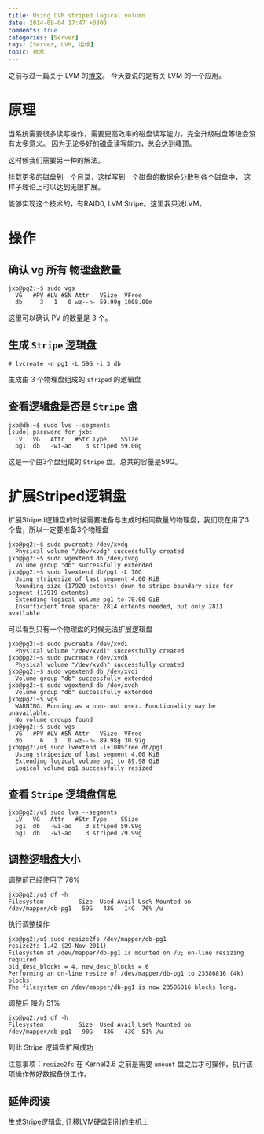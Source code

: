 ```yaml
---
title: Using LVM striped logical volumn
date: 2014-09-04 17:47 +0800
comments: true
categories: [Server]
tags: [Server, LVM, 运维]
topic: 技术
---
```


之前写过一篇关于 LVM 的[博文](/blog/2013/01/30/use-lvm-with-your-server/)。
今天要说的是有关 LVM 的一个应用。

# 原理

当系统需要很多读写操作，需要更高效率的磁盘读写能力，完全升级磁盘等级会没有太多意义。
因为无论多好的磁盘读写能力，总会达到峰顶。

这时候我们需要另一种的解法。

挂载更多的磁盘到一个目录，这样写到一个磁盘的数据会分散到各个磁盘中，
这样子理论上可以达到无限扩展。

能够实现这个技术的，有RAID0, LVM Stripe。这里我只说LVM。

<!-- more -->

# 操作

## 确认 vg 所有 物理盘数量

```
jxb@pg2:~$ sudo vgs
  VG   #PV #LV #SN Attr   VSize  VFree
  db     3   1   0 wz--n- 59.99g 1008.00m
```

这里可以确认 PV 的数量是 3 个。

## 生成 `Stripe` 逻辑盘

```
# lvcreate -n pg1 -L 59G -i 3 db
```

生成由 3 个物理盘组成的 `striped` 的逻辑盘

## 查看逻辑盘是否是 `Stripe` 盘

```
jxb@db:~$ sudo lvs --segments
[sudo] password for jxb:
  LV   VG   Attr   #Str Type    SSize
  pg1  db   -wi-ao    3 striped 59.00g
```
这是一个由3个盘组成的 `Stripe` 盘。总共的容量是59G。

# 扩展Striped逻辑盘

扩展Striped逻辑盘的时候需要准备与生成时相同数量的物理盘，我们现在用了3个盘，所以一定要准备3个物理盘

```
jxb@pg2:~$ sudo pvcreate /dev/xvdg
  Physical volume "/dev/xvdg" successfully created
jxb@pg2:~$ sudo vgextend db /dev/xvdg
  Volume group "db" successfully extended
jxb@pg2:~$ sudo lvextend db/pg1 -L 70G
  Using stripesize of last segment 4.00 KiB
  Rounding size (17920 extents) down to stripe boundary size for segment (17919 extents)
  Extending logical volume pg1 to 70.00 GiB
  Insufficient free space: 2814 extents needed, but only 2811 available
```

可以看到只有一个物理盘的时候无法扩展逻辑盘

```
jxb@pg2:~$ sudo pvcreate /dev/xvdi
  Physical volume "/dev/xvdi" successfully created
jxb@pg2:~$ sudo pvcreate /dev/xvdh
  Physical volume "/dev/xvdh" successfully created
jxb@pg2:~$ sudo vgextend db /dev/xvdi
  Volume group "db" successfully extended
jxb@pg2:~$ sudo vgextend db /dev/xvdh
  Volume group "db" successfully extended
jxb@pg2:~$ vgs
  WARNING: Running as a non-root user. Functionality may be unavailable.
  No volume groups found
jxb@pg2:~$ sudo vgs
  VG   #PV #LV #SN Attr   VSize  VFree
  db     6   1   0 wz--n- 89.98g 30.97g
jxb@pg2:/u$ sudo lvextend -l+100%free db/pg1
  Using stripesize of last segment 4.00 KiB
  Extending logical volume pg1 to 89.98 GiB
  Logical volume pg1 successfully resized
```

## 查看 `Stripe`  逻辑盘信息

```
jxb@pg2:/u$ sudo lvs --segments
  LV   VG   Attr   #Str Type    SSize
  pg1  db   -wi-ao    3 striped 59.99g
  pg1  db   -wi-ao    3 striped 29.99g
```

## 调整逻辑盘大小

调整前已经使用了 76%

```
jxb@pg2:/u$ df -h
Filesystem          Size  Used Avail Use% Mounted on
/dev/mapper/db-pg1   59G   43G   14G  76% /u
```

执行调整操作

```
jxb@pg2:/u$ sudo resize2fs /dev/mapper/db-pg1
resize2fs 1.42 (29-Nov-2011)
Filesystem at /dev/mapper/db-pg1 is mounted on /u; on-line resizing required
old_desc_blocks = 4, new_desc_blocks = 6
Performing an on-line resize of /dev/mapper/db-pg1 to 23586816 (4k) blocks.
The filesystem on /dev/mapper/db-pg1 is now 23586816 blocks long.
```

调整后 降为 51%

```
jxb@pg2:/u$ df -h
Filesystem          Size  Used Avail Use% Mounted on
/dev/mapper/db-pg1   90G   43G   43G  51% /u
```

到此 Stripe 逻辑盘扩展成功

注意事项：`resize2fs` 在 Kernel2.6 之前是需要 `umount` 盘之后才可操作，执行该项操作做好数据备份工作。

## 延伸阅读

[生成Stripe逻辑盘][1],
[迁移LVM硬盘到别的主机上][2]

[1]: http://tldp.org/HOWTO/LVM-HOWTO/recipethreescsistripe.html "生成Stripe逻辑盘"
[2]: http://tldp.org/HOWTO/LVM-HOWTO/recipemovevgtonewsys.html "迁移LVM硬盘到别的主机上"
[3]: http://www.softpanorama.org/Commercial_linuxes/LVM/resizing_the_lvm_filesystem.shtml "调整LVM逻辑盘大小"
